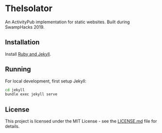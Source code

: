 # TheIsolator

An ActivityPub implementation for static websites. Built during SwampHacks 2019.

## Installation

Install [Ruby and Jekyll](https://jekyllrb.com/docs/installation/).

<!-- Add Go Info -->

## Running

For local development, first setup Jekyll:

```bash
cd jekyll
bundle exec jekyll serve
```

## License

This project is licensed under the MIT License - see the [LICENSE.md](LICENSE.md) file for details.
